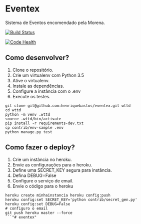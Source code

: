 # Eventex

Sistema de Eventos encomendado pela Morena.

[![Build Status](https://travis-ci.org/fois2003/eventex.svg?branch=master)](https://travis-ci.org/fois2003/eventex)


[![Code Health](https://landscape.io/github/fois2003/eventex/master/landscape.svg?style=flat)](https://landscape.io/github/fois2003/eventex/master)


## Como desenvolver?

1.	Clone o repositório.
2.	Crie um virtualenv com Python 3.5
3.	Ative o virtualenv.
4.	Instale as dependências.
5.	Configure a instância com o .env
6.	Execute os testes.

```console
git clone git@github.com:henriquebastos/eventex.git wttd
cd wttd
python -m venv .wttd
source .wttd/bin/activate
pip install -r requirements-dev.txt
cp contrib/env-sample .env
python manage.py test
```

## Como fazer o deploy?

1.	Crie um instância no heroku.
2.	Envie as configurações para o heroku.
3.	Define uma SECRET_KEY segura para instância.
4.	Defina DEBUG=False
5.	Configure o serviço de email.
6.	Envie o código para o heroku

```console
heroku create minhainstancia heroku config:push
heroku config:set SECRET_KEY='python contrib/secret_gen.py'
heroku config:set DEBUG=False
# configuro o email
git push heroku master --force
```"# eventex" 
